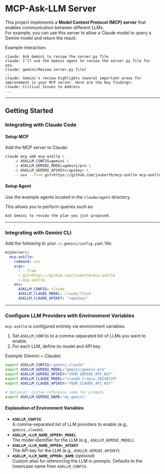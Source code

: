 # MCP-Ask-LLM Server

This project implements a **Model Context Protocol (MCP) server** that enables communication between different LLMs.  
For example, you can use this server to allow a Claude model to query a Gemini model and return the result.

Example interaction:

```text
claude: Ask Gemini to review the server.py file
claude: I'll use the Gemini agent to review the server.py file for you.
claude: gemini(Review server.py file)
...
claude: Gemini's review highlights several important areas for improvement in your MCP server. Here are the key findings:
claude: Critical Issues to Address
...
```

---

## Getting Started

### Integrating with Claude Code

#### Setup MCP
Add the MCP server to Claude:

```bash
claude mcp add mcp-askllm \
    -e ASKLLM_CONFIG=gemini \
    -e ASKLLM_GEMINI_MODEL=gemini/pro \
    -e ASKLLM_GEMINI_APIKEY=<apikey> \
    -- uvx --from git+https://github.com/joubertb/mcp-askllm mcp-askllm
```

#### Setup Agent
Use the example agents located in the `claude/agent` directory.  

This allows you to perform queries such as:

```text
Ask Gemini to review the plan you just proposed.
```

---

### Integrating with Gemini CLI

Add the following to your `~/.gemini/config.yaml` file:

```yaml
mcpServers:
  mcp-askllm:
    command: uvx
    args:
      - --from
      - git+https://github.com/joubertb/mcp-askllm
      - mcp-askllm
    env:
      ASKLLM_CONFIG: claude
      ASKLLM_CLAUDE_MODEL: claude/flash
      ASKLLM_CLAUDE_APIKEY: "<apikey>"
```

---

### Configure LLM Providers with Environment Variables

`mcp-askllm` is configured entirely via environment variables.  

1. Set `ASKLLM_CONFIG` to a comma-separated list of LLMs you want to enable.  
2. For each LLM, define its model and API key.  

Example (Gemini + Claude):

```bash
export ASKLLM_CONFIG="gemini,claude"
export ASKLLM_GEMINI_MODEL="gemini/gemini-pro"
export ASKLLM_GEMINI_APIKEY="YOUR_GEMINI_API_KEY"
export ASKLLM_CLAUDE_MODEL="claude-3-opus-20240229"
export ASKLLM_CLAUDE_APIKEY="YOUR_CLAUDE_API_KEY"

# Optional: Custom reference name for prompts
export ASKLLM_GEMINI_NAME="my_gemini"
```

#### Explanation of Environment Variables
- **`ASKLLM_CONFIG`**  
  A comma-separated list of LLM providers to enable (e.g., `gemini,claude`).  
- **`ASKLLM_<LLM_NAME_UPPER>_MODEL`**  
  The model identifier for the LLM (e.g., `ASKLLM_GEMINI_MODEL`).  
- **`ASKLLM_<LLM_NAME_UPPER>_APIKEY`**  
  The API key for the LLM (e.g., `ASKLLM_GEMINI_APIKEY`).  
- **`ASKLLM_<LLM_NAME_UPPER>_NAME`** *(optional)*  
  Custom alias for referencing the LLM in prompts. Defaults to the lowercase name from `ASKLLM_CONFIG`.  
